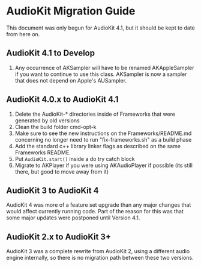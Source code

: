 # AudioKit Migration Guide

This document was only begun for AudioKit 4.1, but it should be kept to date from here on.

## AudioKit 4.1 to Develop

1. Any occurrence of AKSampler will have to be renamed AKAppleSampler if you want to continue to use this class. AKSampler is now a sampler that does not depend on Apple's AUSampler.

## AudioKit 4.0.x to AudioKit 4.1

1. Delete the AudioKit-* directories inside of Frameworks that were generated by old versions
2. Clean the build folder cmd-opt-k
3. Make sure to see the new instructions on the Frameworks/README.md concerning no longer need to run "fix-frameworks.sh" as a build phase
4. Add the standard c++ library linker flags as described on the same Frameworks README.
5. Put `AudioKit.start()` inside a do try catch block
6. Migrate to AKPlayer if you were using AKAudioPlayer if possible (its still there, but good to move away from it)


## AudioKit 3 to AudioKit 4

AudioKit 4 was more of a feature set upgrade than any major changes that would affect currently running code.
Part of the reason for this was that some major updates were postponed until Version 4.1.

## AudioKit 2.x to AudioKit 3+

AudioKit 3 was a complete rewrite from AudioKit 2, using a different audio engine internally, so 
there is no migration path between these two versions. 